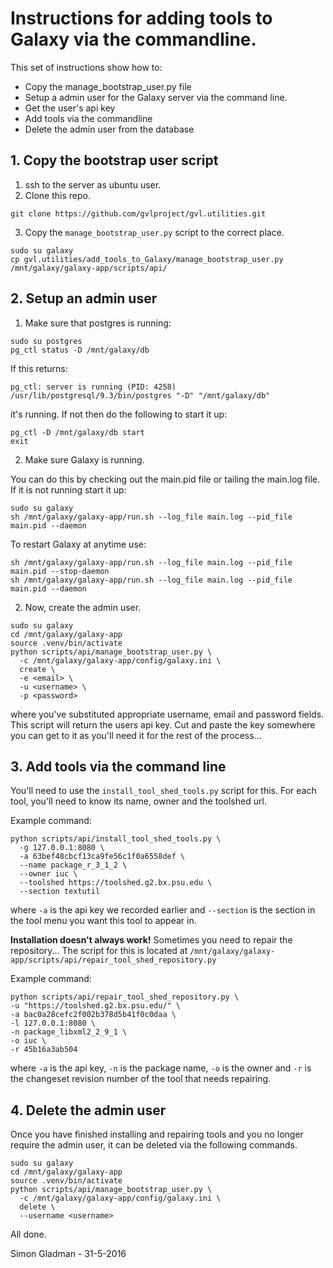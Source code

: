 # Instructions for adding tools to Galaxy via the commandline.

This set of instructions show how to:

  * Copy the manage_bootstrap_user.py file
  * Setup a admin user for the Galaxy server via the command line.
  * Get the user's api key
  * Add tools via the commandline
  * Delete the admin user from the database


## 1. Copy the bootstrap user script

  1. ssh to the server as ubuntu user.
  2. Clone this repo.
  ```
  git clone https://github.com/gvlproject/gvl.utilities.git
  ```
  3. Copy the `manage_bootstrap_user.py` script to the correct place.
  ```
  sudo su galaxy
  cp gvl.utilities/add_tools_to_Galaxy/manage_bootstrap_user.py /mnt/galaxy/galaxy-app/scripts/api/
  ```

## 2. Setup an admin user

  1. Make sure that postgres is running:

  ```
  sudo su postgres
  pg_ctl status -D /mnt/galaxy/db
  ```
  If this returns:

  ```
  pg_ctl: server is running (PID: 4258)
  /usr/lib/postgresql/9.3/bin/postgres "-D" "/mnt/galaxy/db"
  ```

  it's running. If not then do the following to start it up:

  ```
  pg_ctl -D /mnt/galaxy/db start
  exit
  ```

  2. Make sure Galaxy is running.

  You can do this by checking out the main.pid file or tailing the main.log file. If it is not running start it up:

  ```
  sudo su galaxy
  sh /mnt/galaxy/galaxy-app/run.sh --log_file main.log --pid_file main.pid --daemon
  ```

  To restart Galaxy at anytime use:

  ```
  sh /mnt/galaxy/galaxy-app/run.sh --log_file main.log --pid_file main.pid --stop-daemon
  sh /mnt/galaxy/galaxy-app/run.sh --log_file main.log --pid_file main.pid --daemon
  ```

  2. Now, create the admin user.

  ```
  sudo su galaxy
  cd /mnt/galaxy/galaxy-app
  source .venv/bin/activate
  python scripts/api/manage_bootstrap_user.py \
    -c /mnt/galaxy/galaxy-app/config/galaxy.ini \
    create \
    -e <email> \
    -u <username> \
    -p <password>
  ```
  where you've substituted appropriate username, email and password fields.
  This script will return the users api key. Cut and paste the key somewhere you can get to it as you'll need it for the rest of the process...

## 3. Add tools via the command line

You'll need to use the `install_tool_shed_tools.py` script for this. For each tool, you'll need to know its name, owner and the toolshed url.

Example command:
  ```
  python scripts/api/install_tool_shed_tools.py \
    -g 127.0.0.1:8080 \
    -a 63bef48cbcf13ca9fe56c1f0a6558def \
    --name package_r_3_1_2 \
    --owner iuc \
    --toolshed https://toolshed.g2.bx.psu.edu \
    --section textutil
  ```

  where `-a` is the api key we recorded earlier and `--section` is the section in the tool menu you want this tool to appear in.

**Installation doesn't always work!** Sometimes you need to repair the repository... The script for this is located at `/mnt/galaxy/galaxy-app/scripts/api/repair_tool_shed_repository.py`

Example command:

  ```
  python scripts/api/repair_tool_shed_repository.py \
  -u "https://toolshed.g2.bx.psu.edu/" \
  -a bac0a28cefc2f002b378d5b41f0c0daa \
  -l 127.0.0.1:8080 \
  -n package_libxml2_2_9_1 \
  -o iuc \
  -r 45b16a3ab504
  ```

where `-a` is the api key, `-n` is the package name, `-o` is the owner and `-r` is the changeset revision number of the tool that needs repairing.

## 4. Delete the admin user

Once you have finished installing and repairing tools and you no longer require the admin user, it can be deleted via the following commands.

  ```
  sudo su galaxy
  cd /mnt/galaxy/galaxy-app
  source .venv/bin/activate
  python scripts/api/manage_bootstrap_user.py \
    -c /mnt/galaxy/galaxy-app/config/galaxy.ini \
    delete \
    --username <username>
  ```

  All done.

  Simon Gladman - 31-5-2016
